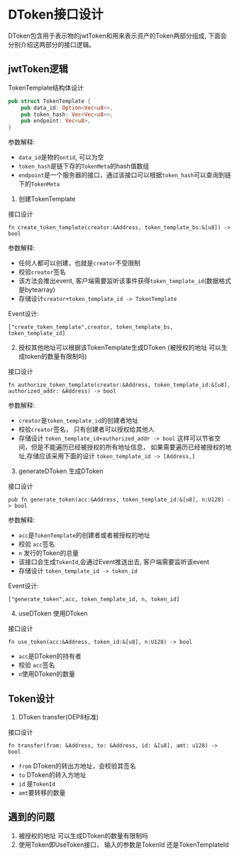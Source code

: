 # DToken接口设计

DToken包含用于表示物的jwtToken和用来表示资产的Token两部分组成, 下面会分别介绍这两部分的接口逻辑。

## jwtToken逻辑

TokenTemplate结构体设计
```rust
pub struct TokenTemplate {
    pub data_id: Option<Vec<u8>>,
    pub token_hash: Vec<Vec<u8>>,
    pub endpoint: Vec<u8>,
}
```
参数解释:
* `data_id`是物的`ontid`, 可以为空
* `token_hash`是链下存的`TokenMeta`的hash值数组
* `endpoint`是一个服务器的接口，通过该接口可以根据`token_hash`可以查询到链下的`TokenMeta`

1. 创建TokenTemplate

接口设计
```
fn create_token_template(creator:&Address, token_template_bs:&[u8]) -> bool
```
参数解释:
* 任何人都可以创建，也就是`creator`不受限制
* 校验`creator`签名
* 该方法会推出event, 客户端需要监听该事件获得`token_template_id`(数据格式是bytearray) 
* 存储设计`creator+token_template_id -> TokenTemplate`

Event设计:
```
["create_token_template",creator, token_template_bs, token_template_id]
```

2. 授权其他地址可以根据该TokenTemplate生成DToken   (被授权的地址 可以生成token的数量有限制吗)

接口设计
```
fn authorize_token_template(creator:&Address, token_template_id:&[u8], authorized_addr: &Address) -> bool
```
参数解释:
* `creator`是`token_template_id`的创建者地址
* 校验`creator`签名， 只有创建者可以授权给其他人
* 存储设计 `token_template_id+authorized_addr -> bool` 这样可以节省空间，但是不能遍历已经被授权的所有地址信息，
如果需要遍历已经被授权的地址,存储应该采用下面的设计
`token_template_id -> [Address,]`
   

3. generateDToken 生成DToken

接口设计
```
pub fn generate_token(acc:&Address, token_template_id:&[u8], n:U128) -> bool 
```

参数解释:
* `acc`是`TokenTemplate`的创建者或者被授权的地址
* 校验 `acc`签名
* `n` 发行的Token的总量
* 该接口会生成`TokenId`,会通过Event推送出去, 客户端需要监听该event
* 存储设计 `token_template_id -> token_id`

Event设计:
```
["generate_token",acc, token_template_id, n, token_id]
```


4. useDToken 使用DToken

接口设计
```
fn use_token(acc:&Address, token_id:&[u8], n:U128) -> bool
```
* `acc`是DToken的持有者
* 校验 `acc`签名
* `n`使用DToken的数量

## Token设计

1. DToken transfer(OEP8标准)

接口设计
```
fn transfer(from: &Address, to: &Address, id: &[u8], amt: u128) -> bool
```

* `from` DToken的转出方地址，会校验其签名
* `to` DToken的转入方地址
* `id` 是`TokenId`
* `amt`要转移的数量



## 遇到的问题

1. 被授权的地址 可以生成DToken的数量有限制吗
2. 使用Token即UseToken接口， 输入的参数是TokenId 还是TokenTemplateId
